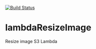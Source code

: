 [![Build Status](https://travis-ci.org/apoca/lambda-resize-image.svg?branch=master)](https://travis-ci.org/apoca/lambda-resize-image)

# lambdaResizeImage

Resize image S3 Lambda
